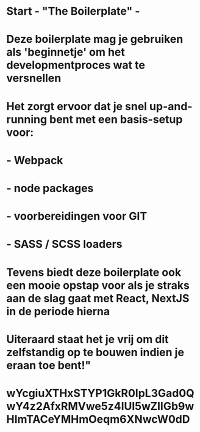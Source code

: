 # Start - "The Boilerplate" -

# Deze boilerplate mag je gebruiken als 'beginnetje' om het developmentproces wat te versnellen
# Het zorgt ervoor dat je snel up-and-running bent met een basis-setup voor: 

# - Webpack
# - node packages
# - voorbereidingen voor GIT
# - SASS / SCSS loaders

# Tevens biedt deze boilerplate ook een mooie opstap voor als je straks aan de slag gaat met React, NextJS in de periode hierna
# Uiteraard staat het je vrij om dit zelfstandig op te bouwen indien je eraan toe bent!"


# wYcgiuXTHxSTYP1GkR0IpL3Gad0QwY4z2AfxRMVwe5z4IUI5wZIIGb9wHImTACeYMHmOeqm6XNwcW0dD
